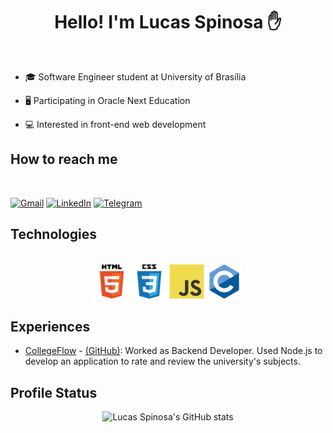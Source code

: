 <div align="center">
  <h1>Hello! I'm Lucas Spinosa ✋</h1>
</div>

<br>

- 🎓 Software Engineer student at University of Brasília

- 🖥️ Participating in Oracle Next Education

- 💻 Interested in front-end web development


## How to reach me

<br>

[![Gmail](https://img.shields.io/badge/Gmail-D14836?style=for-the-badge&logo=gmail&logoColor=white)](mailto:lucas.shot.lima@gmail.com)
[![LinkedIn](https://img.shields.io/badge/LinkedIn-0077B5?style=for-the-badge&logo=linkedin&logoColor=white)](https://www.linkedin.com/in/lucas-spinosa-frontend/)
[![Telegram](https://img.shields.io/badge/Telegram-2CA5E0?style=for-the-badge&logo=telegram&logoColor=white)](https://t.me/LucasSpinosa)

## Technologies 

<div style="display: inline_block", align="center"><br/>
    <img title="HTML5" alt="HTML5" width="56px" src=https://raw.githubusercontent.com/devicons/devicon/1119b9f84c0290e0f0b38982099a2bd027a48bf1/icons/html5/html5-original-wordmark.svg>
    <img title="CSS3" alt="CSS3" width="56px" src="https://raw.githubusercontent.com/devicons/devicon/1119b9f84c0290e0f0b38982099a2bd027a48bf1/icons/css3/css3-original-wordmark.svg">
    <img  title="JavaScript" alt="JavaScript" width="56px" src="https://raw.githubusercontent.com/devicons/devicon/1119b9f84c0290e0f0b38982099a2bd027a48bf1/icons/javascript/javascript-original.svg">    
    <img  title="C" alt="C" width="56px" src="https://raw.githubusercontent.com/devicons/devicon/1119b9f84c0290e0f0b38982099a2bd027a48bf1/icons/c/c-original.svg">   
</div>

## Experiences

- [CollegeFlow](https://play.google.com/store/apps/details?id=com.fga_eps_mds.college_flow_app) - [(GitHub)](https://github.com/fga-eps-mds/CollegeFlow-Backend): Worked as Backend Developer. Used Node.js to develop an application to rate and review the university's subjects. 

## Profile Status

<div align="center">

![Lucas Spinosa's GitHub stats](https://github-readme-stats.vercel.app/api?username=LucasSpinosa&show_icons=true&theme=radical)

</div>
